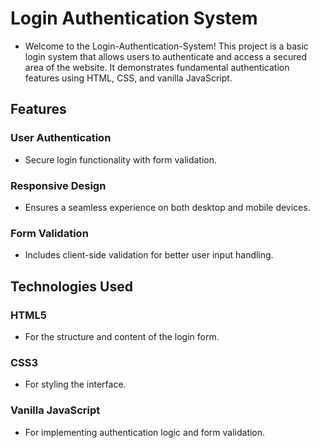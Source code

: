 # Login Authentication System
- Welcome to the Login-Authentication-System! This project is a basic login system that allows users to authenticate and access a secured area of the website. It demonstrates fundamental authentication features using HTML, CSS, and vanilla JavaScript.

## Features
### User Authentication
- Secure login functionality with form validation.
### Responsive Design
- Ensures a seamless experience on both desktop and mobile devices.
### Form Validation
- Includes client-side validation for better user input handling.

## Technologies Used
### HTML5 
- For the structure and content of the login form.
### CSS3
- For styling the interface.
### Vanilla JavaScript
- For implementing authentication logic and form validation.
